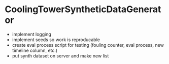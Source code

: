 # CoolingTowerSyntheticDataGenerator

- implement logging
- implement seeds so work is reproducable
- create eval process script for testing (fouling counter, eval process, new timeline column, etc.)
- put synth dataset on server and make new list